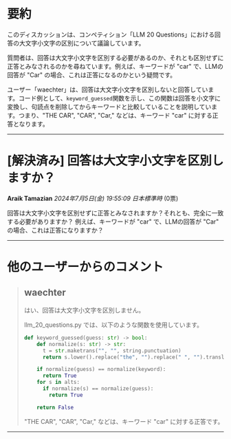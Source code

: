 # 要約 
このディスカッションは、コンペティション「LLM 20 Questions」における回答の大文字小文字の区別について議論しています。

質問者は、回答は大文字小文字を区別する必要があるのか、それとも区別せずに正答とみなされるのかを尋ねています。例えば、キーワードが "car" で、LLMの回答が "Car" の場合、これは正答になるのかという疑問です。

ユーザー「waechter」は、回答は大文字小文字を区別しないと回答しています。コード例として、`keyword_guessed`関数を示し、この関数は回答を小文字に変換し、句読点を削除してからキーワードと比較していることを説明しています。つまり、"THE CAR", "CAR", "Car," などは、キーワード "car" に対する正答となります。 


---
# [解決済み] 回答は大文字小文字を区別しますか？
**Araik Tamazian** *2024年7月5日(金) 19:55:09 日本標準時* (0票)

回答は大文字小文字を区別せずに正答とみなされますか？それとも、完全に一致する必要がありますか？
例えば、キーワードが "car" で、LLMの回答が "Car" の場合、これは正答になりますか？

---
# 他のユーザーからのコメント
> ## waechter
> 
> はい、回答は大文字小文字を区別しません。
> 
> llm_20_questions.py では、以下のような関数を使用しています。
> 
> ```python
> def keyword_guessed(guess: str) -> bool:
>     def normalize(s: str) -> str:
>       t = str.maketrans("", "", string.punctuation)
>       return s.lower().replace("the", "").replace(" ", "").translate(t)
> 
>     if normalize(guess) == normalize(keyword):
>       return True
>     for s in alts:
>       if normalize(s) == normalize(guess):
>         return True
> 
>     return False
> 
> ```
> 
> "THE CAR", "CAR", "Car," などは、キーワード "car" に対する正答です。
> 
> 
> 
--- 

